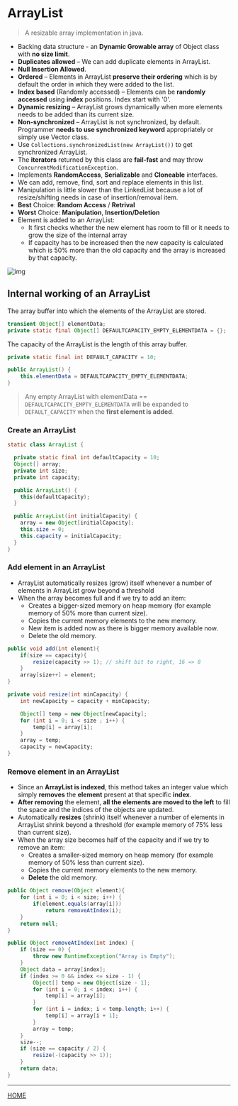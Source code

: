 # ArrayList    

> A resizable array implementation in java. 
* Backing data structure - an **Dynamic Growable array** of Object class with **no size limit**.
* **Duplicates allowed** – We can add duplicate elements in ArrayList. 
* **Null Insertion Allowed**. 
* **Ordered** – Elements in ArrayList **preserve their ordering** which is by default the order in which they were added to the list. 
* **Index based** (Randomly accessed) – Elements can be **randomly accessed** using **index** positions. Index start with '0'. 
* **Dynamic resizing** – ArrayList grows dynamically when more elements needs to be added than its current size. 
* **Non-synchronized** – ArrayList is not synchronized, by default. Programmer **needs to use synchronized keyword** appropriately or simply use Vector class. 
* Use `Collections.synchronizedList(new ArrayList())` to get synchronized ArrayList.
* The **iterators** returned by this class are **fail-fast** and may throw `ConcurrentModificationException`.
* Implements **RandomAccess**, **Serializable** and **Cloneable** interfaces. 
* We can add, remove, find, sort and replace elements in this list.
* Manipulation is little slower than the LinkedList because a lot of resize/shifting needs in case of insertion/removal item. 
* **Best** Choice: **Random Access** / **Retrival** 
* **Worst** Choice: **Manipulation**, **Insertion/Deletion** 
* Element is added to an ArrayList:
  * It first checks whether the new element has room to fill or it needs to grow the size of the internal array 
  * If capacity has to be increased then the new capacity is calculated which is 50% more than the old capacity and the array is increased by that capacity.

![img](https://github.com/Piyushresonit/JavaFeature/blob/master/src/document/images/Intermediate_operation.png)

## Internal working of an ArrayList

The array buffer into which the elements of the ArrayList are stored.
```java
transient Object[] elementData;
private static final Object[] DEFAULTCAPACITY_EMPTY_ELEMENTDATA = {};
```
The capacity of the ArrayList is the length of this array buffer. 

```java
private static final int DEFAULT_CAPACITY = 10;

public ArrayList() {
    this.elementData = DEFAULTCAPACITY_EMPTY_ELEMENTDATA;
}
```
>Any empty ArrayList with elementData == `DEFAULTCAPACITY_EMPTY_ELEMENTDATA` will be expanded to `DEFAULT_CAPACITY` when the **first element is added**.

### Create an ArrayList

```java
static class ArrayList {

  private static final int defaultCapacity = 10;
  Object[] array;
  private int size;
  private int capacity;

  public ArrayList() {
    this(defaultCapacity);
  }

  public ArrayList(int initialCapacity) {
    array = new Object[initialCapacity];
    this.size = 0;
    this.capacity = initialCapacity;
  }
}
```

### Add element in an ArrayList
* ArrayList automatically resizes (grow) itself whenever a number of elements in ArrayList grow beyond a threshold 
* When the array becomes full and if we try to add an item:
  * Creates a bigger-sized memory on heap memory (for example memory of 50% more than current size).
  * Copies the current memory elements to the new memory.
  * New item is added now as there is bigger memory available now.
  * Delete the old memory.

```java
public void add(int element){
    if(size == capacity){
        resize(capacity >> 1); // shift bit to right, 16 => 8
    }
    array[size++] = element;
}

private void resize(int minCapacity) {
    int newCapacity = capacity + minCapacity;

    Object[] temp = new Object[newCapacity];
    for (int i = 0; i < size ; i++) {
        temp[i] = array[i];
    }
    array = temp;
    capacity = newCapacity;
}
```
### Remove element in an ArrayList
* Since an **ArrayList is indexed**, this method takes an integer value which simply **removes** the **element** present at that specific **index**. 
* **After removing** the element, **all the elements are moved to the left** to fill the space and the indices of the objects are updated.
* Automatically **resizes** (shrink) itself whenever a number of elements in ArrayList shrink beyond a threshold (for example memory of 75% less than current size).
* When the array size becomes half of the capacity and if we try to remove an item:
  * Creates a smaller-sized memory on heap memory (for example memory of 50% less than current size).
  * Copies the current memory elements to the new memory.
  * **Delete** the old memory.

```java
public Object remove(Object element){
    for (int i = 0; i < size; i++) {
        if(element.equals(array[i]))
            return removeAtIndex(i);
    }
    return null;
}

public Object removeAtIndex(int index) {
    if (size == 0) {
        throw new RuntimeException("Array is Empty");
    }
    Object data = array[index];
    if (index >= 0 && index <= size - 1) {
        Object[] temp = new Object[size - 1];
        for (int i = 0; i < index; i++) {
            temp[i] = array[i];
        }
        for (int i = index; i < temp.length; i++) {
            temp[i] = array[i + 1];
        }
        array = temp;
    }
    size--;
    if (size == capacity / 2) {
        resize(-(capacity >> 1));
    }
    return data;
}
```

---
[HOME](C:\StudyMaterial\Java\Codebase\DataStructure\README.md)